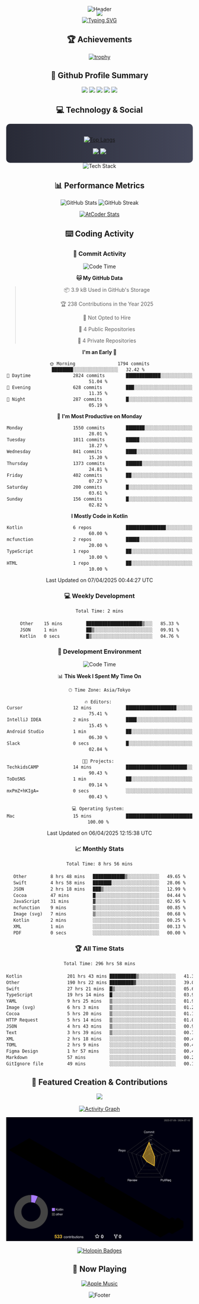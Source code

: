 <div align="center">
  
![Header](https://capsule-render.vercel.app/api?type=waving&color=gradient&customColorList=12&height=300&section=header&text=Welcome%20to%20Batapii's%20Universe&fontSize=50&animation=fadeIn&fontAlignY=40&desc=Android%20Developer%20|%20Kotlin%20LOVE%20)

<div style="margin-top: -20px;">
  <img src="https://readme-typing-svg.herokuapp.com/?lines=Crafting+Android+Experiences;Building+Tomorrow's+Apps+Today;Always+Learning,+Always+Growing&font=Fira%20Code&center=true&width=440&height=45&color=f75c7e&vCenter=true&size=22&pause=1000">
</div>

<a href="https://git.io/typing-svg">
  <img src="https://readme-typing-svg.demolab.com?font=Fira+Code&weight=600&size=28&duration=4000&pause=1000&center=true&vCenter=true&width=800&lines=Hey+there!+I'm+Batapii+%F0%9F%91%8B;Android+Developer+from+Japan+%F0%9F%87%AF%F0%9F%87%B5" alt="Typing SVG" />
</a>

## 🏆 Achievements

[![trophy](https://github-profile-trophy.vercel.app/?username=batapii&theme=onestar&no-frame=true&no-bg=true&column=8&rank=SECRET,SSS,SS,S,AAA,AA,A,B,C,?&margin-w=10&margin-h=10)](https://github.com/ryo-ma/github-profile-trophy)

## 🎯 Github Profile Summary

<div align="center">
  <img src="http://github-profile-summary-cards.vercel.app/api/cards/profile-details?username=batapii&theme=radical" />
  <img src="http://github-profile-summary-cards.vercel.app/api/cards/repos-per-language?username=batapii&theme=radical" />
  <img src="http://github-profile-summary-cards.vercel.app/api/cards/most-commit-language?username=batapii&theme=radical" />
  <img src="http://github-profile-summary-cards.vercel.app/api/cards/stats?username=batapii&theme=radical" />
  <img src="http://github-profile-summary-cards.vercel.app/api/cards/productive-time?username=batapii&theme=radical" />
</div>

## 💻 Technology & Social

<div align="center" style="background: linear-gradient(to right, #282A36, #44475A); padding: 20px; border-radius: 10px;">

[![Top Langs](https://github-readme-stats.vercel.app/api/top-langs/?username=batapii
)](https://github.com/anuraghazra/github-readme-stats)

<div style="margin-top: 15px">
<a href="https://github.com/batapii"><img src="https://img.shields.io/github/followers/batapii?style=for-the-badge&logo=github&label=Follow&color=ff6e96&labelColor=282A36"/></a>
<a href="https://twitter.com/batapii3939"><img src="https://img.shields.io/twitter/follow/batapii?style=for-the-badge&logo=twitter&color=1DA1F2&labelColor=282A36&label= Twitter"/></a>
</div>

</div>

<div align="center">
<img src="https://github-readme-tech-stack.vercel.app/api/cards?title=Tech+Stack&align=center&titleAlign=center&fontSize=20&lineHeight=10&lineCount=4&theme=github_dark&width=800&bg=%230D1117&badge=%23161B22&border=%2321262D&titleColor=%2358A6FF&line1=kotlin%2Ckotlin%2C0095D5%3Bandroid%2Candroid%2C00ff00%3Bjetpackcompose%2Cjetpack%2C4285F4%3B&line2=swift%2Cswift%2CFA7343%3Bfirebase%2Cfirebase%2CFFCA28%3Bgithub%2Cgithub%2C181717%3B&line3=typescript%2Ctypescript%2C3178C6%3Bgraphql%2Cgraphql%2CE10098%3Bsupabase%2Csupabase%2C3FCF8E%3B&line4=gradle%2Cgradle%2C02303A%3Bgitkraken%2Cgitkraken%2C179287%3Bpostman%2Cpostman%2CFF6C37%3B" alt="Tech Stack" />
</div>



## 📊 Performance Metrics

<div align="center">

![GitHub Stats](https://github-readme-stats.vercel.app/api?username=batapii&show_icons=true&theme=radical&hide_border=true&bg_color=0D1117)
![GitHub Streak](https://github-readme-streak-stats.herokuapp.com/?user=batapii&theme=radical&hide_border=true&background=0D1117)

[![AtCoder Stats](https://atcoder-readme-stats.vercel.app/stats/batapii3939?theme=dark&show_history=5&width=495)](https://github.com/iwbc-mzk/atcoder-readme-stats)

</div>

## ⌨️ Coding Activity

### 🌟 Commit Activity
<!--START_SECTION:commit-stats-->
![Code Time](http://img.shields.io/badge/Code%20Time-487%20hrs%2035%20mins-blue)

**🐱 My GitHub Data** 

> 📦 3.9 kB Used in GitHub's Storage 
 > 
> 🏆 238 Contributions in the Year 2025
 > 
> 🚫 Not Opted to Hire
 > 
> 📜 4 Public Repositories 
 > 
> 🔑 4 Private Repositories 
 > 
**I'm an Early 🐤** 

```text
🌞 Morning                1794 commits        ████████░░░░░░░░░░░░░░░░░   32.42 % 
🌆 Daytime                2824 commits        █████████████░░░░░░░░░░░░   51.04 % 
🌃 Evening                628 commits         ███░░░░░░░░░░░░░░░░░░░░░░   11.35 % 
🌙 Night                  287 commits         █░░░░░░░░░░░░░░░░░░░░░░░░   05.19 % 
```
📅 **I'm Most Productive on Monday** 

```text
Monday                   1550 commits        ███████░░░░░░░░░░░░░░░░░░   28.01 % 
Tuesday                  1011 commits        █████░░░░░░░░░░░░░░░░░░░░   18.27 % 
Wednesday                841 commits         ████░░░░░░░░░░░░░░░░░░░░░   15.20 % 
Thursday                 1373 commits        ██████░░░░░░░░░░░░░░░░░░░   24.81 % 
Friday                   402 commits         ██░░░░░░░░░░░░░░░░░░░░░░░   07.27 % 
Saturday                 200 commits         █░░░░░░░░░░░░░░░░░░░░░░░░   03.61 % 
Sunday                   156 commits         █░░░░░░░░░░░░░░░░░░░░░░░░   02.82 % 
```


**I Mostly Code in Kotlin** 

```text
Kotlin                   6 repos             ███████████████░░░░░░░░░░   60.00 % 
mcfunction               2 repos             █████░░░░░░░░░░░░░░░░░░░░   20.00 % 
TypeScript               1 repo              ██░░░░░░░░░░░░░░░░░░░░░░░   10.00 % 
HTML                     1 repo              ██░░░░░░░░░░░░░░░░░░░░░░░   10.00 % 
```




 Last Updated on 07/04/2025 00:44:27 UTC
<!--END_SECTION:commit-stats-->

### 💻 Weekly Development
<!--START_SECTION:wakatime-->

```txt
Total Time: 2 mins

Other    15 mins         █████████████████████▒░░░   85.33 %
JSON     1 min           ██▒░░░░░░░░░░░░░░░░░░░░░░   09.91 %
Kotlin   0 secs          █▒░░░░░░░░░░░░░░░░░░░░░░░   04.76 %
```

<!--END_SECTION:wakatime-->

### 🔨 Development Environment
<!--START_SECTION:dev-stats-->
![Code Time](http://img.shields.io/badge/Code%20Time-487%20hrs%2035%20mins-blue)

📊 **This Week I Spent My Time On** 

```text
🕑︎ Time Zone: Asia/Tokyo

🔥 Editors: 
Cursor                   12 mins             ███████████████████░░░░░░   75.41 % 
IntelliJ IDEA            2 mins              ████░░░░░░░░░░░░░░░░░░░░░   15.45 % 
Android Studio           1 min               ██░░░░░░░░░░░░░░░░░░░░░░░   06.30 % 
Slack                    0 secs              █░░░░░░░░░░░░░░░░░░░░░░░░   02.84 % 

🐱‍💻 Projects: 
TechkidsCAMP             14 mins             ███████████████████████░░   90.43 % 
ToDoSNS                  1 min               ██░░░░░░░░░░░░░░░░░░░░░░░   09.14 % 
mxPmZ+hKIgA=             0 secs              ░░░░░░░░░░░░░░░░░░░░░░░░░   00.43 % 

💻 Operating System: 
Mac                      15 mins             █████████████████████████   100.00 % 
```


 Last Updated on 06/04/2025 12:15:38 UTC
<!--END_SECTION:dev-stats-->

### 📈 Monthly Stats
<!--START_SECTION:wakamonth-->

```txt
Total Time: 8 hrs 56 mins

Other         8 hrs 48 mins   ████████████▒░░░░░░░░░░░░   49.65 %
Swift         4 hrs 58 mins   ███████░░░░░░░░░░░░░░░░░░   28.06 %
JSON          2 hrs 18 mins   ███▒░░░░░░░░░░░░░░░░░░░░░   12.99 %
Cocoa         47 mins         █░░░░░░░░░░░░░░░░░░░░░░░░   04.44 %
JavaScript    31 mins         ▓░░░░░░░░░░░░░░░░░░░░░░░░   02.95 %
mcfunction    9 mins          ▒░░░░░░░░░░░░░░░░░░░░░░░░   00.85 %
Image (svg)   7 mins          ▒░░░░░░░░░░░░░░░░░░░░░░░░   00.68 %
Kotlin        2 mins          ░░░░░░░░░░░░░░░░░░░░░░░░░   00.25 %
XML           1 min           ░░░░░░░░░░░░░░░░░░░░░░░░░   00.13 %
PDF           0 secs          ░░░░░░░░░░░░░░░░░░░░░░░░░   00.00 %
```

<!--END_SECTION:wakamonth-->

### 🏆 All Time Stats
<!--START_SECTION:wakaalltime-->

```txt
Total Time: 296 hrs 58 mins

Kotlin                 201 hrs 43 mins ██████████▒░░░░░░░░░░░░░░   41.39 %
Other                  190 hrs 22 mins █████████▓░░░░░░░░░░░░░░░   39.06 %
Swift                  27 hrs 21 mins  █▒░░░░░░░░░░░░░░░░░░░░░░░   05.62 %
TypeScript             19 hrs 14 mins  █░░░░░░░░░░░░░░░░░░░░░░░░   03.95 %
YAML                   9 hrs 25 mins   ▒░░░░░░░░░░░░░░░░░░░░░░░░   01.93 %
Image (svg)            6 hrs 3 mins    ▒░░░░░░░░░░░░░░░░░░░░░░░░   01.24 %
Cocoa                  5 hrs 20 mins   ▒░░░░░░░░░░░░░░░░░░░░░░░░   01.10 %
HTTP Request           5 hrs 14 mins   ▒░░░░░░░░░░░░░░░░░░░░░░░░   01.08 %
JSON                   4 hrs 43 mins   ▒░░░░░░░░░░░░░░░░░░░░░░░░   00.97 %
Text                   3 hrs 39 mins   ▒░░░░░░░░░░░░░░░░░░░░░░░░   00.75 %
XML                    2 hrs 18 mins   ░░░░░░░░░░░░░░░░░░░░░░░░░   00.47 %
TOML                   2 hrs 9 mins    ░░░░░░░░░░░░░░░░░░░░░░░░░   00.44 %
Figma Design           1 hr 57 mins    ░░░░░░░░░░░░░░░░░░░░░░░░░   00.40 %
Markdown               57 mins         ░░░░░░░░░░░░░░░░░░░░░░░░░   00.20 %
GitIgnore file         49 mins         ░░░░░░░░░░░░░░░░░░░░░░░░░   00.17 %
```

<!--END_SECTION:wakaalltime-->


## 🌟 Featured Creation & Contributions

<div align="center">
  <a href="https://github.com/batapii/ToDoSNS">
    <img src="https://github-readme-stats.vercel.app/api/pin/?username=batapii&repo=ToDoSNS&theme=radical&hide_border=true&bg_color=0D1117" />
  </a>

[![Activity Graph](https://github-readme-activity-graph.vercel.app/graph?username=batapii&custom_title=Contribution%20Graph&hide_border=true&theme=radical&bg_color=0D1117)](https://github.com/ashutosh00710/github-readme-activity-graph)

![3D Contrib](./profile-3d-contrib/profile-night-rainbow.svg)

[![Holopin Badges](https://holopin.me/batapii)](https://holopin.io/@batapii)

</div>

## 🎵 Now Playing

<div align="center">
  
[![Apple Music](https://music-profile.rayriffy.com/theme/dark.svg?uid=001005.6598667d2ffd4a10a4f429edd0ba24c4.1156)](https://github.com/rayriffy/apple-music-github-profile)

</div>

![Footer](https://capsule-render.vercel.app/api?type=waving&color=gradient&customColorList=12&height=100&section=footer)

</div>
